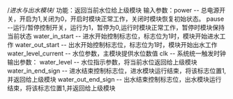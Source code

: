 /*进水与出水模块*/
功能：返回当前水位给上级模块
输入参数：power -- 总电源开关，开启为1,关闭为0，开启时模块正常工作，关闭时模块恢复初始状态。
          pause --运行/暂停控制开关，运行为1，暂停为0,运行时模块正常工作，暂停时模块保持当前状态
          water_in_start -- 进水开始控制标志位，标志位为1时，模块开始进水工作
          water_out_start -- 出水开始控制标志位，标志位为1时，模块开始出水工作
          water_level_current -- 水位参数，主模块提供水位数值
          clk -- 系统统一触发时钟
输出参数：
          water_level -- 水位指示参数，将当前水位返回给上级模块
          water_in_end_sign -- 进水结束控制标志位，进水模块运行结束，将该标志位置1,并返回给上级模块
          water_out_end_sign -- 出水结束控制标志位，出水模块运行结束，将该标志位置1,并返回给上级模块
